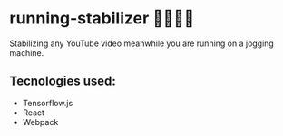 # running-stabilizer 🏃‍♀️🏃‍♂️

Stabilizing any YouTube video meanwhile you are running on a jogging machine.

## Tecnologies used:

* Tensorflow.js
* React
* Webpack
